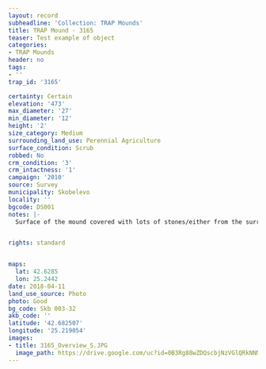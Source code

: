 ```yaml
---
layout: record
subheadline: 'Collection: TRAP Mounds'
title: TRAP Mound - 3165
teaser: Test example of object
categories:
- TRAP Mounds
header: no
tags:
- ''
trap_id: '3165'

certainty: Certain
elevation: '473'
max_diameter: '27'
min_diameter: '12'
height: '2'
size_category: Medium
surrounding_land_use: Perennial Agriculture
surface_condition: Scrub
robbed: No
crm_condition: '3'
crm_intactness: '1'
campaign: '2010'
source: Survey
municipality: Skobelevo
locality: ''
bgcode: DS001
notes: |-
  Surface of the mound covered with lots of stones/either from the surrounding pasture or from the mound.


rights: standard


maps:
  lat: 42.6285
  lon: 25.2442
date: 2018-04-11
land_use_source: Photo
photo: Good
bg_code: Skb 003-32
akb_code: ''
latitude: '42.682507'
longitude: '25.219054'
images:
- title: 3165_Overview_S.JPG
  image_path: https://drive.google.com/uc?id=0B3Rg88wZDQscbjNzVGlQRkNNNUE
---
```

